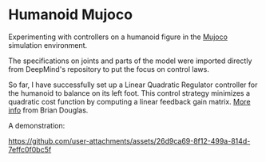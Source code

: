 # Humanoid Mujoco

Experimenting with controllers on a humanoid figure in the [Mujoco](https://github.com/google-deepmind/mujoco) simulation environment.

The specifications on joints and parts of the model were imported directly from DeepMind's repository to put the focus on control laws.

So far, I have successfully set up a Linear Quadratic Regulator controller for the humanoid to balance on its left foot. This control strategy minimizes a quadratic cost function by computing a linear feedback gain matrix. [More info](https://www.youtube.com/watch?v=E_RDCFOlJx4) from Brian Douglas.

A demonstration:

https://github.com/user-attachments/assets/26d9ca69-8f12-499a-814d-7effc0f0bc5f
